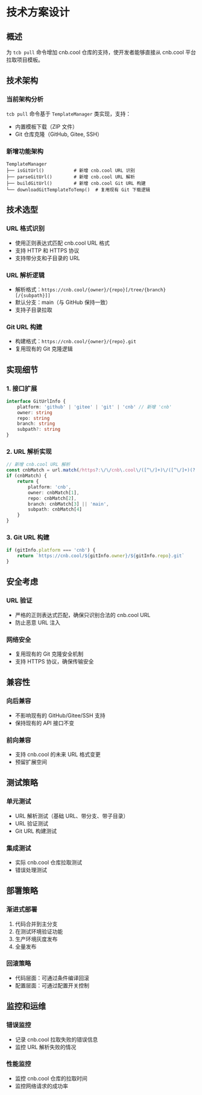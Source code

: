 # 技术方案设计

## 概述

为 `tcb pull` 命令增加 cnb.cool 仓库的支持，使开发者能够直接从 cnb.cool 平台拉取项目模板。

## 技术架构

### 当前架构分析

`tcb pull` 命令基于 `TemplateManager` 类实现，支持：

- 内置模板下载（ZIP 文件）
- Git 仓库克隆（GitHub, Gitee, SSH）

### 新增功能架构

```
TemplateManager
├── isGitUrl()           # 新增 cnb.cool URL 识别
├── parseGitUrl()        # 新增 cnb.cool URL 解析
├── buildGitUrl()        # 新增 cnb.cool Git URL 构建
└── downloadGitTemplateToTemp()  # 复用现有 Git 下载逻辑
```

## 技术选型

### URL 格式识别

- 使用正则表达式匹配 cnb.cool URL 格式
- 支持 HTTP 和 HTTPS 协议
- 支持带分支和子目录的 URL

### URL 解析逻辑

- 解析格式：`https://cnb.cool/{owner}/{repo}[/tree/{branch}[/{subpath}]]`
- 默认分支：main（与 GitHub 保持一致）
- 支持子目录拉取

### Git URL 构建

- 构建格式：`https://cnb.cool/{owner}/{repo}.git`
- 复用现有的 Git 克隆逻辑

## 实现细节

### 1. 接口扩展

```typescript
interface GitUrlInfo {
    platform: 'github' | 'gitee' | 'git' | 'cnb' // 新增 'cnb'
    owner: string
    repo: string
    branch: string
    subpath?: string
}
```

### 2. URL 解析实现

```typescript
// 新增 cnb.cool URL 解析
const cnbMatch = url.match(/https?:\/\/cnb\.cool\/([^\/]+)\/([^\/]+)(?:\/tree\/([^\/]+)\/(.+))?/)
if (cnbMatch) {
    return {
        platform: 'cnb',
        owner: cnbMatch[1],
        repo: cnbMatch[2],
        branch: cnbMatch[3] || 'main',
        subpath: cnbMatch[4]
    }
}
```

### 3. Git URL 构建

```typescript
if (gitInfo.platform === 'cnb') {
    return `https://cnb.cool/${gitInfo.owner}/${gitInfo.repo}.git`
}
```

## 安全考虑

### URL 验证

- 严格的正则表达式匹配，确保只识别合法的 cnb.cool URL
- 防止恶意 URL 注入

### 网络安全

- 复用现有的 Git 克隆安全机制
- 支持 HTTPS 协议，确保传输安全

## 兼容性

### 向后兼容

- 不影响现有的 GitHub/Gitee/SSH 支持
- 保持现有的 API 接口不变

### 前向兼容

- 支持 cnb.cool 的未来 URL 格式变更
- 预留扩展空间

## 测试策略

### 单元测试

- URL 解析测试（基础 URL、带分支、带子目录）
- URL 验证测试
- Git URL 构建测试

### 集成测试

- 实际 cnb.cool 仓库拉取测试
- 错误处理测试

## 部署策略

### 渐进式部署

1. 代码合并到主分支
2. 在测试环境验证功能
3. 生产环境灰度发布
4. 全量发布

### 回滚策略

- 代码层面：可通过条件编译回滚
- 配置层面：可通过配置开关控制

## 监控和运维

### 错误监控

- 记录 cnb.cool 拉取失败的错误信息
- 监控 URL 解析失败的情况

### 性能监控

- 监控 cnb.cool 仓库的拉取时间
- 监控网络请求的成功率
